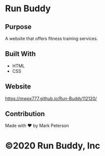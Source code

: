 # Run Buddy

## Purpose
A website that offers fitness training services.

## Built With

* HTML
* CSS

## Website
https://mwpx777.github.io/Run-Buddy112120/

## Contribution
Made with ❤️ by Mark Peterson

 
# ©️2020 Run Buddy, Inc 